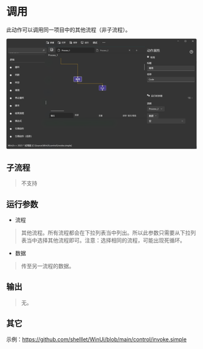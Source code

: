 # 调用 
此动作可以调用同一项目中的其他流程（非子流程）。

![Invoke](./images/04.png ':size=90%')


## 子流程
> 不支持


## 运行参数


* 流程
>其他流程。所有流程都会在下拉列表当中列出。所以此参数只需要从下拉列表当中选择其他流程即可。注意：选择相同的流程，可能出现死循环。
  
* 数据
> 传至另一流程的数据。

## 输出

>    无。

## 其它

示例：https://github.com/shelllet/WinUi/blob/main/control/invoke.simple



